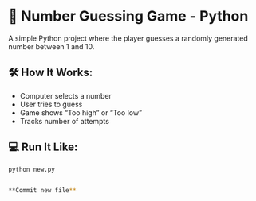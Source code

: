 # 🎯 Number Guessing Game - Python

A simple Python project where the player guesses a randomly generated number between 1 and 10.

## 🛠 How It Works:
- Computer selects a number
- User tries to guess
- Game shows “Too high” or “Too low”
- Tracks number of attempts

## 💻 Run It Like:
```bash
python new.py


**Commit new file**


